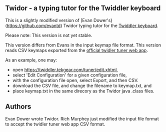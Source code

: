 ## Twidor - a typing tutor for the Twiddler keyboard

This is a slightly modified version of [Evan Dower's}(https://github.com/evantd) Twidor
typing tutor for the [Twiddler keyboard](https://twiddler.tekgear.com/).

Please note: This version is not yet stable.

This version differs from Evans in the input keymap file format.
This version reads CSV keymaps exported from
the [official twidler tuner web app](https://twiddler.tekgear.com/tuner/edit.xhtml).

As an example, one may:
* open https://twiddler.tekgear.com/tuner/edit.xhtml,
* select 'Edit Configuration' for a given configuration file,
* with the configuration file open, select Export, and then CSV.
* download the CSV file, and change the filename to keymap.txt, and
* place keymap.txt in the same direcory as the Twidor java .class files.
  
## Authors

Evan Dower wrote Twidor.  Rich Murphey just modified the input file
format to accept the twidler tuner web app CSV format.

